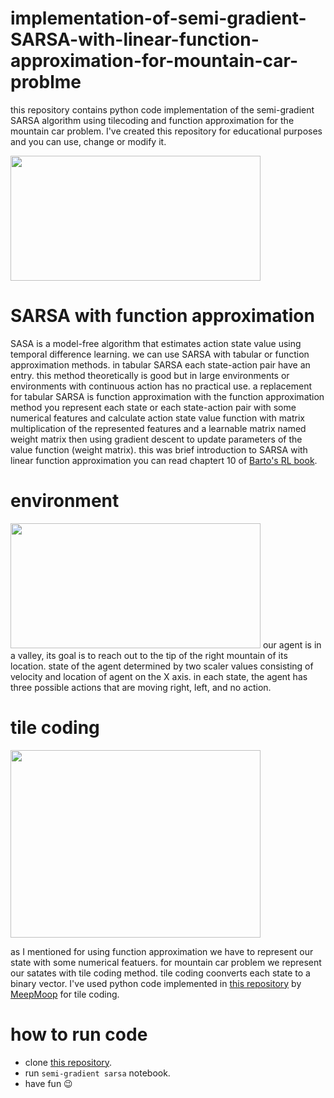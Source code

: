 # implementation-of-semi-gradient-SARSA-with-linear-function-approximation-for-mountain-car-problme
this repository contains python code implementation of the semi-gradient SARSA algorithm using tilecoding and function approximation for the mountain car problem. I've created this repository for educational purposes and you can use, change or modify it.

<img src='https://user-images.githubusercontent.com/74808396/187072684-8a9244ea-6860-4514-b9f0-d1c71f05e4e9.png' width='400' height='200'>

# SARSA with function approximation
SASA is a model-free algorithm that estimates action state value using temporal difference learning. we can use SARSA with tabular or function approximation methods.
in tabular  SARSA  each state-action pair have an entry. this method theoretically is good but in large environments or environments with continuous action has no practical use. a replacement for tabular SARSA is function approximation with the function approximation method you represent each state or each state-action pair with some numerical features and calculate action state value function with matrix multiplication of the represented features and a learnable matrix named weight matrix then using gradient descent to update parameters of the value function (weight matrix).
this was brief introduction to SARSA with linear function approximation you can read chaptert 10 of [Barto's RL book]('http://incompleteideas.net/book/the-book.html'). 

# environment
<img src='https://user-images.githubusercontent.com/74808396/187074307-d9356789-3b88-425f-8467-2583de6612c9.png' width='400' height='200'>
our agent is in a valley, its goal is to reach out to the tip of the right mountain of its location. state of the agent determined by two scaler values consisting of velocity and location of agent on the X axis. in each state, the agent has three possible actions that are moving right, left, and no action.

# tile coding 
<img src='https://user-images.githubusercontent.com/74808396/187074704-432acfac-53d1-4f38-9328-a1811ab4ae41.png' width='400' height='300'>

as I mentioned for using function approximation we have to represent our state with some numerical featuers. for mountain car problem we represent our satates with tile coding method. tile coding coonverts each state to a binary vector. I've used python code implemented in [this repository](https://github.com/MeepMoop/tilecoding) by [MeepMoop](https://github.com/MeepMoop) for tile coding.

# how to run code
- clone [this repository](https://github.com/MeepMoop/tilecoding).
- run `semi-gradient sarsa` notebook.
- have fun 😉
